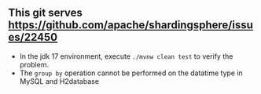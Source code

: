 ## This git serves https://github.com/apache/shardingsphere/issues/22450
- In the jdk 17 environment, execute `./mvnw clean test` to verify the problem.
- The `group by` operation cannot be performed on the datatime type in MySQL and H2database